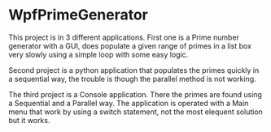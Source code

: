 # WpfPrimeGenerator
 
 This project is in 3 different applications. First one is a Prime number generator with a GUI, does populate a given range of primes in a list box very slowly using a simple loop with some easy logic.
 
 Second project is a python application that populates the primes quickly in a sequential way, the trouble is though the parallel method is not working.

The third project is a Console application. There the primes are found using a Sequential and a Parallel way.
The application is operated with a Main menu that work by using a switch statement, not the most elequent solution but it works.
